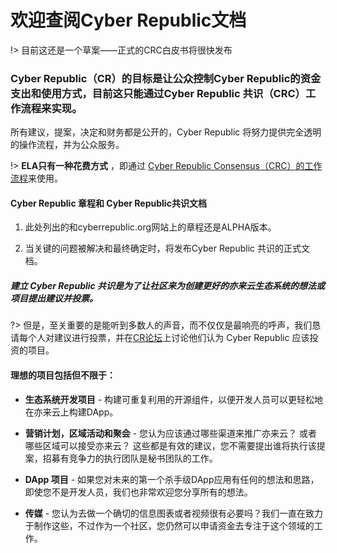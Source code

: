 
# 欢迎查阅Cyber Republic文档

!> 目前这还是一个草案——正式的CRC白皮书将很快发布

### Cyber Republic（CR）的目标是让公众控制Cyber Republic的资金支出和使用方式，目前这只能通过Cyber Republic 共识（CRC）工作流程来实现。

所有建议，提案，决定和财务都是公开的，Cyber Republic 将努力提供完全透明的操作流程，并为公众服务。

!> **ELA只有一种花费方式** ，即通过 [Cyber Republic Consensus（CRC）的工作流程](/overview/crc.md)来使用。

#### Cyber Republic 章程和 Cyber Republic共识文档

1. 此处列出的和cyberrepublic.org网站上的章程还是ALPHA版本。

2. 当关键的问题被解决和最终确定时，将发布Cyber Republic 共识的正式文档。

##### 建立 Cyber Republic 共识是为了让社区来为创建更好的亦来云生态系统的想法或项目提出建议并投票。

?> 但是，至关重要的是能听到多数人的声音，而不仅仅是最响亮的呼声，我们恳请每个人对建议进行投票，并在[CR论坛](https://forum.cyberrepublic.org)上讨论他们认为 Cyber Republic 应该投资的项目。

#### 理想的项目包括但不限于：

- **生态系统开发项目** - 构建可重复利用的开源组件，以便开发人员可以更轻松地在亦来云上构建DApp。

- **营销计划，区域活动和聚会** - 您认为应该通过哪些渠道来推广亦来云？ 或者哪些区域可以接受亦来云？ 这些都是有效的建议，您不需要提出谁将执行该提案，招募有竞争力的执行团队是秘书团队的工作。

- **DApp 项目** - 如果您对未来的第一个杀手级DApp应用有任何的想法和思路，即使您不是开发人员，我们也非常欢迎您分享所有的想法。

- **传媒** - 您认为去做一个确切的信息图表或者视频很有必要吗？我们一直在致力于制作这些，不过作为一个社区，您仍然可以申请资金去专注于这个领域的工作。
